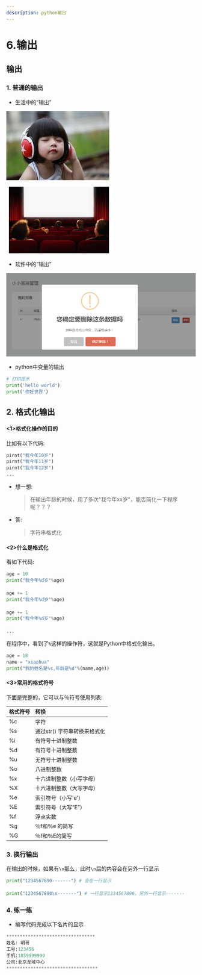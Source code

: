 ```yaml
---
description: python输出
---
```


# 6.输出

## 输出

### 1. 普通的输出 <a id="1-&#x666E;&#x901A;&#x7684;&#x8F93;&#x51FA;"></a>

* 生活中的“输出”

![](.gitbook/assets/xia-zai-2.jpg)

![](.gitbook/assets/images.jpg)

* 软件中的“输出”

![](.gitbook/assets/1128628-20170720234019271-916030354.png)

* python中变量的输出

```python
# 打印提示
print('hello world')
print('你好世界')
```

## 2. 格式化输出

#### &lt;1&gt;格式化操作的目的 <a id="&#x683C;&#x5F0F;&#x5316;&#x64CD;&#x4F5C;&#x7684;&#x76EE;&#x7684;"></a>

比如有以下代码:

```python
pirnt("我今年10岁")
pirnt("我今年11岁")
pirnt("我今年12岁")
...
```

* 想一想:

  > 在输出年龄的时候，用了多次"我今年xx岁"，能否简化一下程序呢？？？

* 答:

  > 字符串格式化

#### &lt;2&gt;什么是格式化 <a id="&#x4EC0;&#x4E48;&#x662F;&#x683C;&#x5F0F;&#x5316;"></a>

看如下代码:

```python
age = 10
print("我今年%d岁"%age)

age += 1
print("我今年%d岁"%age)

age += 1
print("我今年%d岁"%age)

...
```

在程序中，看到了`%`这样的操作符，这就是Python中格式化输出。

```python
age = 18
name = "xiaohua"
print("我的姓名是%s,年龄是%d"%(name,age))
```

#### &lt;3&gt;常用的格式符号 <a id="&#x5E38;&#x7528;&#x7684;&#x683C;&#x5F0F;&#x7B26;&#x53F7;"></a>

下面是完整的，它可以与％符号使用列表:

| 格式符号 | 转换 |
| :--- | :--- |
| %c | 字符 |
| %s | 通过str\(\) 字符串转换来格式化 |
| %i | 有符号十进制整数 |
| %d | 有符号十进制整数 |
| %u | 无符号十进制整数 |
| %o | 八进制整数 |
| %x | 十六进制整数（小写字母） |
| %X | 十六进制整数（大写字母） |
| %e | 索引符号（小写'e'） |
| %E | 索引符号（大写“E”） |
| %f | 浮点实数 |
| %g | ％f和％e 的简写 |
| %G | ％f和％E的简写 |

### 3. 换行输出 <a id="3-&#x6362;&#x884C;&#x8F93;&#x51FA;"></a>

在输出的时候，如果有`\n`那么，此时`\n`后的内容会在另外一行显示

```python
print("1234567890-------") # 会在一行显示

print("1234567890\n-------") # 一行显示1234567890，另外一行显示-------
```

### 4. 练一练 <a id="4-&#x7EC3;&#x4E00;&#x7EC3;"></a>

* 编写代码完成以下名片的显示

```python
*********************************
姓名: 明哥    
工号:123456
手机:1859999999
公司:北京龙域中心
**********************************
```

